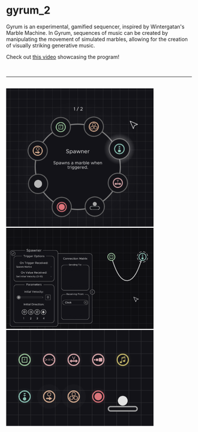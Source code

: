 # gyrum_2
Gyrum is an experimental, gamified sequencer, inspired by Wintergatan's Marble Machine. In Gyrum, sequences of music can be created by manipulating the movement of simulated marbles, allowing for the creation of visually striking generative music.

Check out [this video](https://youtu.be/v93mz2DMiWc) showcasing the program!

<br>

---

<br>

<img src="https://github.com/Eeelis/gyrum_2/blob/main/Images/RadialMenu.png" width="400">

<br>

<img src="https://github.com/Eeelis/gyrum_2/blob/main/Images/UpdatedContextMenu.png" width="400">

<br>

<img src="https://github.com/Eeelis/gyrum_2/blob/main/Images/Parts.png" width="400">
